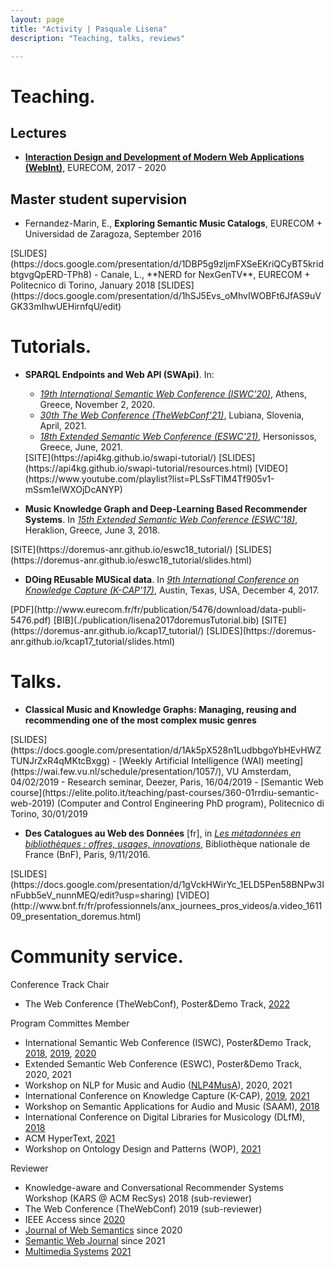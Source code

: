 ```yaml
---
layout: page
title: "Activity | Pasquale Lisena"
description: "Teaching, talks, reviews"

---
```


# Teaching.

## Lectures

- **[Interaction Design and Development of Modern Web Applications (WebInt)](http://www.eurecom.fr/en/course/WebInt-2020Fall)**, EURECOM,  2017 - 2020

## Master student supervision

- Fernandez-Marin, E., **Exploring Semantic Music Catalogs**, EURECOM + Universidad de Zaragoza, September 2016
<span class="links" markdown="1">
[SLIDES](https://docs.google.com/presentation/d/1DBP5g9zljmFXSeEKriQCyBT5kridbtgvgQpERD-TPh8)
</span>
- Canale, L., **NERD for NexGenTV**, EURECOM + Politecnico di Torino, January 2018
<span class="links" markdown="1">
[SLIDES](https://docs.google.com/presentation/d/1hSJ5Evs_oMhvIWOBFt6JfAS9uVGK33mIhwUEHirnfqU/edit)
</span>

# Tutorials.
- **SPARQL Endpoints and Web API (SWApi)**. In:    
  - *[19th International Semantic Web Conference (ISWC'20)](https://iswc2020.semanticweb.org/)*, Athens, Greece, November 2, 2020.
  - *[30th The Web Conference (TheWebConf'21)](https://www2021.thewebconf.org/)*, Lubiana, Slovenia, April, 2021.
  - *[18th Extended Semantic Web Conference (ESWC'21)](https://2021.eswc-conferences.org/)*, Hersonissos, Greece, June, 2021.
  <span class="links" markdown="1">
  [SITE](https://api4kg.github.io/swapi-tutorial/)
  [SLIDES](https://api4kg.github.io/swapi-tutorial/resources.html)
  [VIDEO](https://www.youtube.com/playlist?list=PLSsFTlM4Tf905v1-mSsm1elWXOjDcANYP)
  </span>

- **Music Knowledge Graph and Deep-Learning Based Recommender Systems**. In *[15th Extended Semantic Web Conference (ESWC'18)](https://2018.eswc-conferences.org/)*, Heraklion, Greece, June 3, 2018.
<span class="links" markdown="1">
[SITE](https://doremus-anr.github.io/eswc18_tutorial/)
[SLIDES](https://doremus-anr.github.io/eswc18_tutorial/slides.html)
</span>

- **DOing REusable MUSical data**. In *[9th International Conference on Knowledge Capture (K-CAP'17)](http://k-cap2017.org/)*, Austin, Texas, USA, December 4, 2017.
<span class="links" markdown="1">
[PDF](http://www.eurecom.fr/fr/publication/5476/download/data-publi-5476.pdf)
[BIB](./publication/lisena2017doremusTutorial.bib)
[SITE](https://doremus-anr.github.io/kcap17_tutorial/)
[SLIDES](https://doremus-anr.github.io/kcap17_tutorial/slides.html)
</span>

# Talks.

- **Classical Music and Knowledge Graphs: Managing, reusing and recommending one of the most complex music genres**
<span class="links" markdown="1">
[SLIDES](https://docs.google.com/presentation/d/1Ak5pX528n1LudbbgoYbHEvHWZTUNJrZxR4qMKtcBxgg)
</span>
  -	[Weekly Artificial Intelligence (WAI) meeting](https://wai.few.vu.nl/schedule/presentation/1057/), VU Amsterdam, 04/02/2019
  -	Research seminar, Deezer, Paris, 16/04/2019
  - [Semantic Web course](https://elite.polito.it/teaching/past-courses/360-01rrdiu-semantic-web-2019) (Computer and Control Engineering PhD program), Politecnico di Torino, 30/01/2019

- **Des Catalogues au Web des Données** [fr], in
*[Les métadonnées en bibliothèques : offres, usages, innovations](https://www.transition-bibliographique.fr/16-09-26_jp_metadonnees_inscriptions/)*, Bibliothèque nationale de France (BnF), Paris, 9/11/2016.
<span class="links" markdown="1">
[SLIDES](https://docs.google.com/presentation/d/1gVckHWirYc_1ELD5Pen58BNPw3InFubb5eV_nunnMEQ/edit?usp=sharing)
[VIDEO](http://www.bnf.fr/fr/professionnels/anx_journees_pros_videos/a.video_161109_presentation_doremus.html)
</span>

# Community service.

Conference Track Chair
- The Web Conference (TheWebConf), Poster&Demo Track, [2022](https://www2022.thewebconf.org/cfp/posters-demos/)

Program Committes Member
-	International Semantic Web Conference (ISWC), Poster&Demo Track, [2018](http://iswc2018.semanticweb.org/poster-demo-track-pc/index.html), [2019](https://iswc2019.semanticweb.org/poster-demo-track-pc/), [2020](https://iswc2020.semanticweb.org/organization/posters-demos-track-pc/)
-	Extended Semantic Web Conference (ESWC), Poster&Demo Track, 2020, 2021
-	Workshop on NLP for Music and Audio ([NLP4MusA](https://sites.google.com/view/nlp4musa/committee)), 2020, 2021
-	International Conference on Knowledge Capture (K-CAP), [2019](http://www.k-cap.org/2019/programme-committee/index.html), [2021](https://www.k-cap.org/2021/index.html)
-	Workshop on Semantic Applications for Audio and Music (SAAM), [2018](https://saam.semanticaudio.ac.uk/call)
-	International Conference on Digital Libraries for Musicology (DLfM), [2018](https://dlfm.web.ox.ac.uk/5th-international-conference-digital-libraries-musicology-paris-2018)
- ACM HyperText, [2021](https://ht.acm.org/ht2021/organisation/)
- Workshop on Ontology Design and Patterns (WOP), [2021](http://ontologydesignpatterns.org/wiki/WOP:2021)

Reviewer
-	Knowledge-aware and Conversational Recommender Systems Workshop (KARS @ ACM RecSys) 2018 (sub-reviewer)
-	The Web Conference (TheWebConf) 2019 (sub-reviewer)
-	IEEE Access since [2020](https://publons.com/researcher/3637522/pasquale-lisena/peer-review/)
- [Journal of Web Semantics](https://www.journals.elsevier.com/journal-of-web-semantics) since 2020
- [Semantic Web Journal](http://semantic-web-journal.net/) since 2021
- [Multimedia Systems](https://www.springer.com/journal/530) [2021](https://orcid.org/0000-0003-3094-5585)
